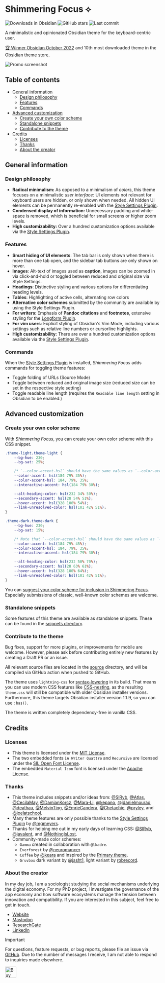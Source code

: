 # Shimmering Focus ⟡
![Downloads in Obsidian](https://img.shields.io/badge/downloads-234494-6E4E9B?style=plastic&logo=obsidian&color=%23483699)
![GitHub stars](https://img.shields.io/github/stars/chrisgrieser/shimmering-focus?style=plastic&label=%E2%98%85%20Stars)
![Last commit](https://img.shields.io/github/last-commit/chrisgrieser/shimmering-focus?style=plastic)

A minimalistic and opinionated Obsidian theme for the keyboard-centric user.

[🏆 Winner Obsidian October
2022](https://obsidian.md/blog/2022-obsidian-october-winners/) and 10th most
downloaded theme in the Obsidian theme store.

![Promo screenshot](https://github.com/user-attachments/assets/d2b8d0cb-dc16-4967-9046-1b68a518f1ba)

## Table of contents

<!-- toc -->

- [General information](#general-information)
	* [Design philosophy](#design-philosophy)
	* [Features](#features)
	* [Commands](#commands)
- [Advanced customization](#advanced-customization)
	* [Create your own color scheme](#create-your-own-color-scheme)
	* [Standalone snippets](#standalone-snippets)
	* [Contribute to the theme](#contribute-to-the-theme)
- [Credits](#credits)
	* [Licenses](#licenses)
	* [Thanks](#thanks)
	* [About the creator](#about-the-creator)

<!-- tocstop -->

## General information

### Design philosophy
- **Radical minimalism:** As opposed to a minimalism of *colors*, this theme
  focuses on a minimalistic *user interface*: UI elements not relevant for
  keyboard users are hidden, or only shown when needed. All hidden UI elements
  can be permanently re-enabled with the [Style Settings
  Plugin](https://obsidian.md/plugins?id=obsidian-style-settings).
- **Condensed display of information:** Unnecessary padding and white-space is
  removed, which is beneficial for small screens or higher zoom levels.
- **High customizability:** Over a hundred customization options available
  via the [Style Settings
  Plugin](https://obsidian.md/plugins?id=obsidian-style-settings).

### Features
- **Smart hiding of UI elements**: The tab bar is only shown when there is more
  than one tab open, and the sidebar tab buttons are only shown on hover.
- **Images**: Alt-text of images used as **caption**, images can be zoomed in
  via click-and-hold or toggled between reduced and original size via Style
  Settings.
- **Headings**: Distinctive styling and various options for differentiating
  heading levels.
- **Tables**: Highlighting of active cells, alternating row colors
- **Alternative color schemes** submitted by the community are available by
  using the Style Settings Plugin.
- **For writers**: Emphasis of **Pandoc citations** and **footnotes**, extensive
  styling for the [Longform Plugin](https://obsidian.md/plugins?id=longform).
- **For vim users**: Explicit styling of Obsidian's Vim Mode, including various
  settings such as relative line numbers or cursorline highlights.
- **High customizability:** There are over a hundred customization options
  available via the [Style Settings
  Plugin](https://obsidian.md/plugins?id=obsidian-style-settings).

### Commands
When the [Style Settings
Plugin](https://obsidian.md/plugins?id=obsidian-style-settings) is installed,
*Shimmering Focus* adds commands for toggling theme features:
- Toggle folding of URLs (Source Mode)
- Toggle between reduced and original image size (reduced size can be set in the
  respective style setting)
- Toggle readable line length (requires the `Readable line length` setting in
  Obsidian to be enabled.)

## Advanced customization

### Create your own color scheme
With *Shimmering Focus*, you can create your own color scheme with this CSS
snippet.

```css
.theme-light.theme-light {
    --bg-hue: 230;
    --bg-sat: 25%;

    /* `--color-accent-hsl` should have the same values as `--color-accent` */
    --color-accent: hsl(184 79% 35%);
    --color-accent-hsl: 184, 79%, 35%;
    --interactive-accent: hsl(184 79% 30%);

    --alt-heading-color: hsl(232 34% 50%);
    --secondary-accent: hsl(28 54% 51%);
    --hover-accent: hsl(328 100% 54%);
    --link-unresolved-color: hsl(101 42% 51%);
}

.theme-dark.theme-dark {
    --bg-hue: 230;
    --bg-sat: 15%;

    /* Note that `--color-accent-hsl` should have the same values as `--color-accent` */
    --color-accent: hsl(184 79% 45%);
    --color-accent-hsl: 184, 79%, 35%;
    --interactive-accent: hsl(184 79% 30%);

    --alt-heading-color: hsl(232 50% 70%);
    --secondary-accent: hsl(28 63% 61%);
    --hover-accent: hsl(328 100% 64%);
	--link-unresolved-color: hsl(101 42% 51%);
}
```

You can [suggest your color scheme for inclusion in Shimmering
Focus](https://github.com/chrisgrieser/shimmering-focus/discussions/categories/suggest-your-color-scheme-for-inclusion-in-shimmering-focus).
Especially submissions of classic, well-known color schemes are welcome.

### Standalone snippets
Some features of this theme are available as standalone snippets. These can be
found in the [snippets directory](./snippets).

### Contribute to the theme
Bug fixes, support for more plugins, or improvements for mobile are welcome.
However, please ask before contributing entirely new features by creating a
Draft PR or an issue.

All relevant source files are located in the [source](./source) directory, and
will be compiled via GitHub action when pushed to GitHub.

The theme uses `lightning-css` for
[syntax-lowering](https://lightningcss.dev/transpilation.html#syntax-lowering)
in its build. That means you can use modern CSS features like
[CSS-nesting](https://developer.mozilla.org/en-US/docs/Web/CSS/CSS_nesting),
as the resulting `theme.css` will still be compatible with older Obsidian
installer versions. Furthermore, this theme targets Obsidian installer version
1.1.9, so you can use `:has()`.

The theme is written completely dependency-free in vanilla CSS.

## Credits

### Licenses
- This theme is licensed under the [MIT
  License](https://github.com/chrisgrieser/shimmering-focus/blob/main/LICENSE).
- The two embedded fonts `iA Writer Quattro` and `Recursive` are licensed under
  the [SIL Open Font License](https://www.wikiwand.com/en/SIL_Open_Font_License).
- The embedded `Material Icon` font is licensed under the [Apache
  License](https://developers.google.com/fonts/docs/material_icons#licensing).

### Thanks
- This theme includes snippets and/or ideas from:
  [@SlRvb](https://github.com/SlRvb), [@Atlas](https://github.com/zcysxy),
  [@CecilaMay](https://github.com/ceciliamay),
  [@DamianKorcz](https://github.com/damiankorcz),
  [@Mara-Li](https://github.com/Mara-Li), [@kepano](https://github.com/kepano),
  [@jdanielmourao](https://github.com/jdanielmourao),
  [@deathau](https://github.com/deathau/),
  [@MelvinTing](https://github.com/tingmelvin/),
  [@EmrieCandera](https://github.com/Emrie-Candera),
  [@Chetachie](https://github.com/chetachiezikeuzor),
  [@pryley](https://github.com/pryley), and
  [@joelatschool](https://github.com/joelatschool).
- Many theme features are only possible thanks to the [Style Settings
  Plugin](https://obsidian.md/plugins?id=obsidian-style-settings) by
  [@mgmeyers](https://github.com/mgmeyers).
- Thanks for helping me out in my early days of learning CSS:
  [@SlRvb](https://github.com/SlRvb),
  [@javalent](https://github.com/valentine195), and
  [@NothingIsLost](https://github.com/nothingislost).
- Community-made color schemes:
	* `Gamma` created in collaboration with `@lkadre`.
	* `Everforest` by
	  [@neuromancer](https://github.com/chrisgrieser/shimmering-focus/discussions/291).
	* `Coffee` by
	  [@keara](https://github.com/chrisgrieser/shimmering-focus/discussions/274)
	  and inspired by the [Primary
	  theme](https://github.com/primary-theme/obsidian).
	* `Gruvbox` dark variant by
	  [@jasht1](https://github.com/chrisgrieser/shimmering-focus/discussions/311),
	  light variant by
	  [robrecord](https://github.com/chrisgrieser/shimmering-focus/discussions/257).

### About the creator
In my day job, I am a sociologist studying the social mechanisms underlying the
digital economy. For my PhD project, I investigate the governance of the app
economy and how software ecosystems manage the tension between innovation and
compatibility. If you are interested in this subject, feel free to get in touch.

- [Website](https://chris-grieser.de/)
- [Mastodon](https://pkm.social/@pseudometa)
- [ResearchGate](https://www.researchgate.net/profile/Christopher-Grieser)
- [LinkedIn](https://www.linkedin.com/in/christopher-grieser-ba693b17a/)

> [!IMPORTANT]
> For questions, feature requests, or bug reports, please file an issue via
> [GitHub](https://github.com/chrisgrieser/shimmering-focus/issues/new/choose).
> Due to the number of messages I receive, I am not able to respond to inquiries
> made elsewhere.

<a href='https://ko-fi.com/Y8Y86SQ91' target='_blank'> <img height='36'
style='border:0px;height:36px;' src='https://cdn.ko-fi.com/cdn/kofi1.png?v=3'
border='0' alt='Buy Me a Coffee at ko-fi.com' /></a>
